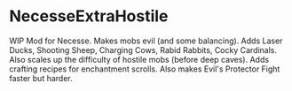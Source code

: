 # NecesseExtraHostile
WIP Mod for Necesse.
Makes mobs evil (and some balancing).
Adds Laser Ducks,
Shooting Sheep,
Charging Cows,
Rabid Rabbits,
Cocky Cardinals.
Also scales up the difficulty of hostile mobs (before deep caves).
Adds crafting recipes for enchantment scrolls.
Also makes Evil's Protector Fight faster but harder.
